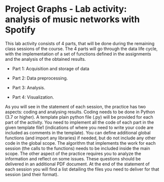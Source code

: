 # Project Graphs - Lab activity: analysis of music networks with Spotify

This lab activity consists of 4 parts, that will be done during the remaining class sessions of the course. The 4 parts will go through the data life cycle, with the implementation of a set of functions defined in the assignments and the analysis of the obtained results.

- Part 1: Acquisition and storage of data
  
- Part 2: Data preprocessing.
  
- Part 3: Analysis.
  
- Part 4: Visualization.

As you will see in the statement of each session, the practice has two aspects: coding and analysing results. Coding needs to be done in Python (3.7 or higher). A template plain python file (.py) will be provided for each part of the activity. You need to implement all the code of each part in the given template file1 (indications of where you need to write your code are included as comments in the template). You can define additional global functions (and import any libraries) if needed, but do not include any other code in the global scope. The algorithm that implements the work for each session (the calls to the functions) needs to be included inside the main scope. The other aspect of the practice requires you to analyze the information and reflect on
some issues. These questions should be delivered in an additional PDF document. At the end of the statement of each session you will find a list detailing the files you need to deliver for that session (and their format).
